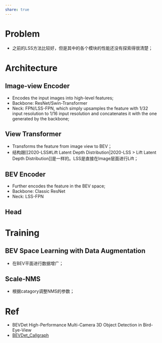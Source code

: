 ```yaml
---
share: true
---
```

# Problem
- 之前的LSS方法比较好，但是其中的各个模块的性能还没有探索得很清楚；

# Architecture

## Image-view Encoder
- Encodes the input images into high-level features;
- Backbone: ResNet/Swin-Transformer
- Neck: FPN/LSS-FPN, which simply upsamples the feature with 1/32 input resolution to 1/16 input resolution and concatenates it with the one generated by the backbone;

## View Transformer
- Transforms the feature from image view to BEV；
- 结构跟[[2020-LSS#Lift Latent Depth Distribution|2020-LSS > Lift Latent Depth Distribution]]是一样的。LSS是直接在Image层面进行Lift；

## BEV Encoder
- Further encodes the feature in the BEV space;
- Backbone: Classic ResNet
- Neck: LSS-FPN

## Head

# Training

## BEV Space Learning with Data Augmentation
- 在BEV平面进行数据增广；

## Scale-NMS
- 根据catagory调整NMS的参数；

# Ref

- BEVDet High-Performance Multi-Camera 3D Object Detection in Bird-Eye-View
- [BEVDet_Callgraph](https://1drv.ms/u/s!AoE-r_P7l4j3g6EcFFwfgcSnDDnP_A?e=cGNwAK)


